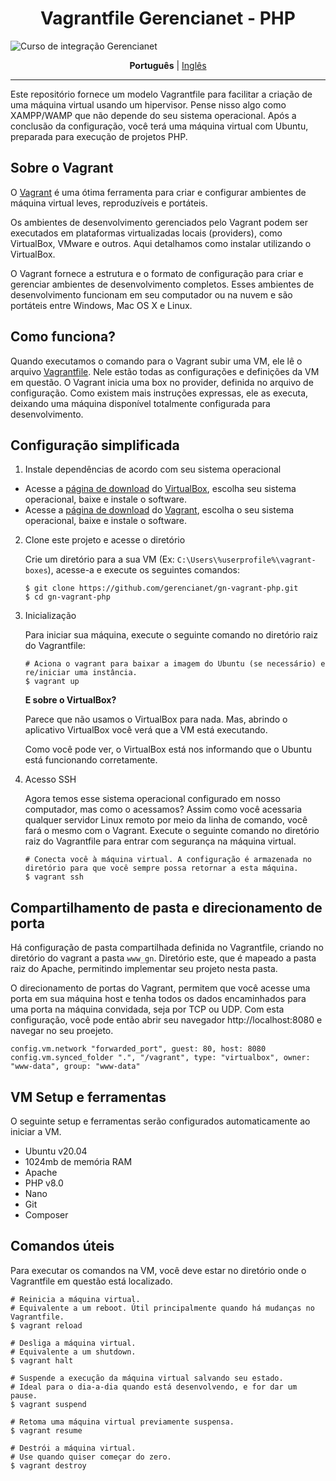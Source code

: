 <h1 align="center">Vagrantfile Gerencianet - PHP</h1>

![Curso de integração Gerencianet](https://media-exp1.licdn.com/dms/image/C4D1BAQH9taNIaZyh_Q/company-background_10000/0/1603126623964?e=2159024400&v=beta&t=coQC_AK70vTYL3NdvbeIaeYts8nKumNHjvvIGCmq5XA)

<p align="center">
  <span><b>Português</b></span> |
  <a href="https://github.com/gerencianet/gn-vagrant-php/blob/master/README-en.md">Inglês</a>
</p>

---

Este repositório fornece um modelo Vagrantfile para facilitar a criação de uma máquina virtual usando um hipervisor. Pense nisso algo como XAMPP/WAMP que não depende do seu sistema operacional. Após a conclusão da configuração, você terá uma máquina virtual com Ubuntu, preparada para execução de projetos PHP.


## Sobre o Vagrant

O [Vagrant](https://www.vagrantup.com/) é uma ótima ferramenta para criar e configurar ambientes de máquina virtual leves, reproduzíveis e portáteis.

Os ambientes de desenvolvimento gerenciados pelo Vagrant podem ser executados em plataformas virtualizadas locais (providers), como VirtualBox, VMware e outros. Aqui detalhamos como instalar utilizando o VirtualBox.

O Vagrant fornece a estrutura e o formato de configuração para criar e gerenciar ambientes de desenvolvimento completos. Esses ambientes de desenvolvimento funcionam em seu computador ou na nuvem e são portáteis entre Windows, Mac OS X e Linux.

## Como funciona?
Quando executamos o comando para o Vagrant subir uma VM, ele lê o arquivo [Vagrantfile](https://www.vagrantup.com/docs/vagrantfile). Nele estão todas as configurações e definições da VM em questão. O Vagrant inicia uma box no provider, definida no arquivo de configuração. Como existem mais instruções expressas, ele as executa, deixando uma máquina disponível totalmente configurada para desenvolvimento.

## Configuração simplificada
1. Instale dependências de acordo com seu sistema operacional
    
* Acesse a [página de download](https://www.virtualbox.org/wiki/Downloads) do [VirtualBox](https://www.virtualbox.org/), escolha seu sistema operacional, baixe e instale o software.
* Acesse a [página de download](https://www.vagrantup.com/downloads) do [Vagrant](https://www.vagrantup.com/), escolha o seu sistema operacional, baixe e instale o software.

2. Clone este projeto e acesse o diretório

    Crie um diretório para a sua VM (Ex: ``C:\Users\%userprofile%\vagrant-boxes``), acesse-a e execute os seguintes comandos:
    
    ```
    $ git clone https://github.com/gerencianet/gn-vagrant-php.git
    $ cd gn-vagrant-php
    ```

3. Inicialização

    Para iniciar sua máquina, execute o seguinte comando no diretório raiz do Vagrantfile:

    ```
    # Aciona o vagrant para baixar a imagem do Ubuntu (se necessário) e re/iniciar uma instância.
    $ vagrant up
    ```
    
    **E sobre o VirtualBox?**

    Parece que não usamos o VirtualBox para nada. Mas, abrindo o aplicativo VirtualBox você verá que a VM está executando.

    Como você pode ver, o VirtualBox está nos informando que o Ubuntu está funcionando corretamente.

 4. Acesso SSH   

    Agora temos esse sistema operacional configurado em nosso computador, mas como o acessamos? Assim como você acessaria qualquer servidor Linux remoto por meio da linha de comando, você fará o mesmo com o Vagrant. Execute o seguinte comando no diretório raiz do Vagrantfile para entrar com segurança na máquina virtual.
   
    ```
    # Conecta você à máquina virtual. A configuração é armazenada no diretório para que você sempre possa retornar a esta máquina.
    $ vagrant ssh
    ```

## Compartilhamento de pasta e direcionamento de porta

Há configuração de pasta compartilhada definida no Vagrantfile, criando no diretório do vagrant a pasta ``www_gn``. Diretório este, que é mapeado a pasta raiz do Apache, permitindo implementar seu projeto nesta pasta.

O direcionamento de portas do Vagrant, permitem que você acesse uma porta em sua máquina host e tenha todos os dados encaminhados para uma porta na máquina convidada, seja por TCP ou UDP. Com esta configuração, você pode então abrir seu navegador http://localhost:8080 e navegar no seu proejeto.
``` 
config.vm.network "forwarded_port", guest: 80, host: 8080
config.vm.synced_folder ".", "/vagrant", type: "virtualbox", owner: "www-data", group: "www-data"
```

## VM Setup e ferramentas

O seguinte setup e ferramentas serão configurados automaticamente ao iniciar a VM.
* Ubuntu v20.04
* 1024mb de memória RAM
* Apache
* PHP v8.0
* Nano
* Git
* Composer

## Comandos úteis
Para executar os comandos na VM, você deve estar no diretório onde o Vagrantfile em questão está localizado.

```
# Reinicia a máquina virtual.
# Equivalente a um reboot. Útil principalmente quando há mudanças no Vagrantfile.
$ vagrant reload

# Desliga a máquina virtual.
# Equivalente a um shutdown.
$ vagrant halt

# Suspende a execução da máquina virtual salvando seu estado.
# Ideal para o dia-a-dia quando está desenvolvendo, e for dar um pause.
$ vagrant suspend

# Retoma uma máquina virtual previamente suspensa.
$ vagrant resume

# Destrói a máquina virtual. 
# Use quando quiser começar do zero.
$ vagrant destroy
```

